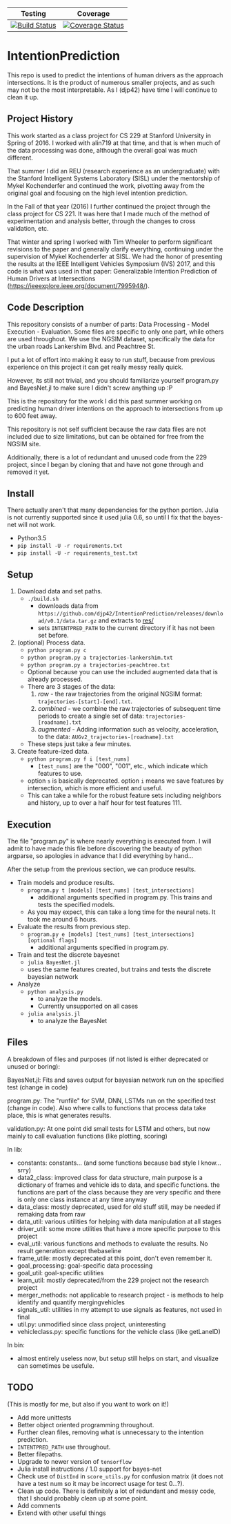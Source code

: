| Testing | Coverage |
| :-----: | :------: | 
| [![Build Status](https://travis-ci.org/djp42/IntentionPrediction.svg?branch=SpringCleaning2019)](https://travis-ci.org/djp42/IntentionPrediction) | [![Coverage Status](https://coveralls.io/repos/github/djp42/IntentionPrediction/badge.svg?branch=SpringCleaning2019)](https://coveralls.io/github/djp42/IntentionPrediction?branch=SpringCleaning2019) |

# IntentionPrediction
This repo is used to predict the intentions of human drivers as the approach intersections. 
It is the product of numerous smaller projects, and as such may not be the most interpretable. 
As I (djp42) have time I will continue to clean it up.

## Project History 
This work started as a class project for CS 229 at Stanford University in Spring of 2016. 
I worked with alin719 at that time, and that is when much of the data processing was done, although the overall goal was much different.

That summer I did an REU (research experience as an undergraduate) with the Stanford Intelligent Systems Laboratory (SISL) under the mentorship of Mykel Kochenderfer and continued the work, pivotting away from the original goal and focusing on the high level intention prediction.

In the Fall of that year (2016) I further continued the project through the class project for CS 221.
It was here that I made much of the method of experimentation and analysis better, through the changes to cross validation, etc. 

That winter and spring I worked with Tim Wheeler to perform significant revisions to the paper and generally clarify everything, continuing under the supervision of Mykel Kochenderfer at SISL.
We had the honor of presenting the results at the IEEE Intelligent Vehicles Symposium (IVS) 2017, and this code is what was used in that paper:
    Generalizable Intention Prediction of Human Drivers at Intersections (https://ieeexplore.ieee.org/document/7995948/).

## Code Description
This repository consists of a number of parts: Data Processing - Model Execution - Evaluation. Some files are specific to only one part, while others are used throughout.
We use the NGSIM dataset, specifically the data for the urban roads Lankershim Blvd. and Peachtree St. 

I put a lot of effort into making it easy to run stuff, because from previous experience on this project it can get really messy really quick. 

However, its still not trivial, and you should familiarize yourself program.py and BayesNet.jl to make sure I didn't screw anything up :P

This is the repository for the work I did this past summer working on predicting human driver intentions on the approach to intersections from up to 600 feet away. 

This repository is not self sufficient because the raw data files are not included due to size limitations, but can be obtained for free from the NGSIM site.

Additionally, there is a lot of redundant and unused code from the 229 project, since I began by cloning that and have not gone through and removed it yet. 

## Install
There actually aren't that many dependencies for the python portion. Julia is not currently supported since it used julia 0.6, so until I fix that the bayes-net will not work. 
- Python3.5
- `pip install -U -r requirements.txt`
- `pip install -U -r requirements_test.txt`

## Setup
1. Download data and set paths.
    - `./build.sh`
        - downloads data from `https://github.com/djp42/IntentionPrediction/releases/download/v0.1/data.tar.gz` and extracts to [res/](res/)
        - sets `INTENTPRED_PATH` to the current directory if it has not been set before.
2. (optional) Process data.
    - `python program.py c`
    - `python program.py a trajectories-lankershim.txt`
    - `python program.py a trajectories-peachtree.txt`
    - Optional because you can use the included augmented data that is already processed.
    - There are 3 stages of the data:
        1. *raw* - the raw trajectories from the original NGSIM format: `trajectories-[start]-[end].txt`.
        2. *combined* - we combine the raw trajectories of subsequent time periods to create a single set of data: `trajectories-[roadname].txt`
        3. *augmented* - Adding information such as velocity, acceleration, to the data: `AUGv2_trajectories-[roadname].txt`
    - These steps just take a few minutes.
3. Create feature-ized data.
    - `python program.py f i [test_nums]`
        - `[test_nums]` are the "000", "001", etc., which indicate which features to use.
    - option `s` is basically deprecated. option `i` means we save features by intersection, which is more efficient and useful.
    - This can take a while for the robust feature sets including neighbors and history, up to over a half hour for test features 111.

## Execution
The file "program.py" is where nearly everything is executed from. 
I will admit to have made this file before discovering the beauty of python argparse, so apologies in advance that I did everything by hand...

After the setup from the previous section, we can produce results.

* Train models and produce results. 
    - `program.py t [models] [test_nums] [test_intersections]`
        - additional arguments specified in program.py. This trains and tests the specified models. 
    - As you may expect, this can take a long time for the neural nets. It took me around 6 hours.
* Evaluate the results from previous step.
    - `program.py e [models] [test_nums] [test_intersections] [optional flags]`
        - additional arguments specified in program.py. 
* Train and test the discrete bayesnet
    - `julia BayesNet.jl`       
    - uses the same features created, but trains and tests the discrete bayesian network
* Analyze
    - `python analysis.py`  
        - to analyze the models.
        - Currently unsupported on all cases
    - `julia analysis.jl`   
       - to analyze the BayesNet


## Files
A breakdown of files and purposes (if not listed is either deprecated or unused or boring):

BayesNet.jl: Fits and saves output for bayesian network run on the specified test (change in code)

program.py: The "runfile" for SVM, DNN, LSTMs run on the specified test (change in code). Also where calls to functions that process data take place, this is what generates results.

validation.py: At one point did small tests for LSTM and others, but now mainly to call evaluation functions (like plotting, scoring)


In lib:
* constants: constants... (and some functions because bad style I know... srry)
* data2_class: improved class for data structure, main purpose is a dictionary of frames and vehicle ids to data, and specific functions. the functions are part of the class because they are very specific and there is only one class instance at any time anyway
* data_class: mostly deprecated, used for old stuff still, may be needed if remaking data from raw
* data_util: various utilities for helping with data manipulation at all stages
* driver_util: some more utilities that have a more specific purpose to this project
* eval_util: various functions and methods to evaluate the results. No result generation except thebaseline
* frame_utile: mostly deprecated at this point, don't even remember it.
* goal_processing: goal-specific data processing
* goal_util: goal-specific utilities
* learn_util: mostly deprecated/from the 229 project not the research project
* merger_methods: not applicable to research project - is methods to help identify and quantify mergingvehicles
* signals_util: utilities in my attempt to use signals as features, not used in final
* util.py: unmodified since class project, uninteresting
* vehicleclass.py: specific functions for the vehicle class (like getLaneID)

In bin:
* almost entirely useless now, but setup still helps on start, and visualize can sometimes be usefule.
 
## TODO
(This is mostly for me, but also if you want to work on it!)

* Add more unittests
* Better object oriented programming throughout.
* Further clean files, removing what is unnecessary to the intention prediction. 
* `INTENTPRED_PATH` use throughout.
* Better filepaths.
* Upgrade to newer version of `tensorflow`
* Julia install instructions / 1.0 support for bayes-net
* Check use of `DistInd` in `score_utils.py` for confusion matrix (it does not have a test num so it may be incorrect usage for test 0...?).
* Clean up code. There is definitely a lot of redundant and messy code, that I should probably clean up at some point.
* Add comments
* Extend with other useful things

